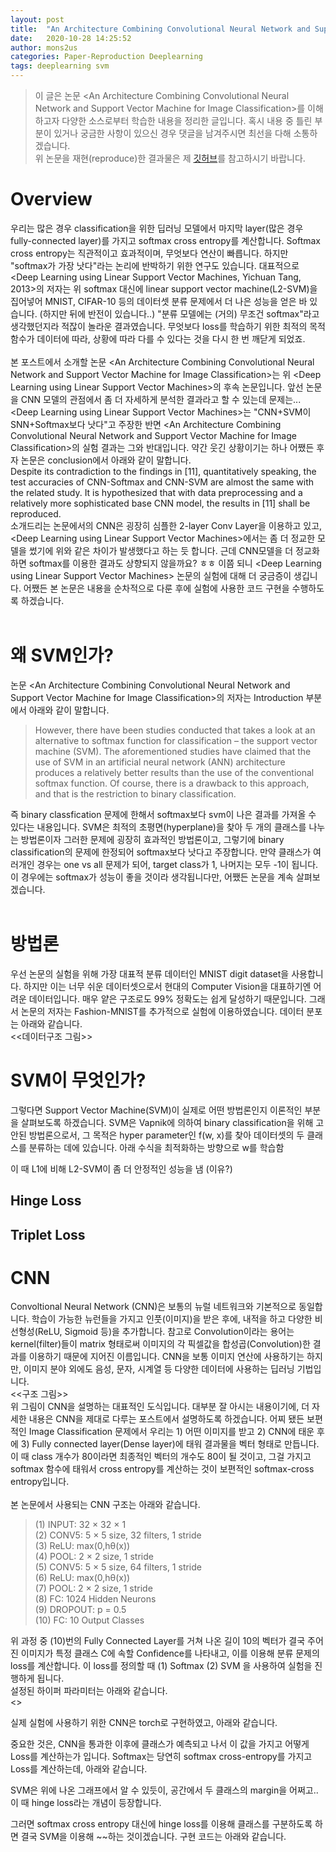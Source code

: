```yaml
---
layout: post
title:  "An Architecture Combining Convolutional Neural Network and Support Vector Machine for Image Classification"
date:   2020-10-28 14:25:52
author: mons2us
categories: Paper-Reproduction Deeplearning
tags: deeplearning svm
---
```

> 이 글은 논문 \<An Architecture Combining Convolutional Neural Network and Support Vector Machine for Image Classification\>를 이해하고자 다양한 소스로부터 학습한 내용을 정리한 글입니다. 혹시 내용 중 틀린 부분이 있거나 궁금한 사항이 있으신 경우 댓글을 남겨주시면 최선을 다해 소통하겠습니다.<br>
위 논문을 재현(reproduce)한 결과물은 제 [깃허브](https://github.com/mons2us/paper_reproduction/tree/master/Autoencoding-Variational-Bayes)를 참고하시기 바랍니다.

# Overview
우리는 많은 경우 classification을 위한 딥러닝 모델에서 마지막 layer(많은 경우 fully-connected layer)를 가지고 softmax cross entropy를 계산합니다. Softmax cross entropy는 직관적이고 효과적이며, 무엇보다 연산이 빠릅니다.
하지만 "softmax가 가장 낫다"라는 논리에 반박하기 위한 연구도 있습니다. 대표적으로 \<Deep Learning using Linear Support Vector Machines, Yichuan Tang, 2013\>의 저자는 위 softmax 대신에 linear support vector machine(L2-SVM)을 집어넣어 MNIST, CIFAR-10 등의 데이터셋 분류 문제에서 더 나은 성능을 얻은 바 있습니다. (하지만 뒤에 반전이 있습니다..)
"분류 모델에는 (거의) 무조건 softmax"라고 생각했던지라 적잖이 놀라운 결과였습니다. 무엇보다 loss를 학습하기 위한 최적의 목적함수가 데이터에 따라, 상황에 따라 다를 수 있다는 것을 다시 한 번 깨닫게 되었죠.
<br><br>
본 포스트에서 소개할 논문 \<An Architecture Combining Convolutional Neural Network and Support Vector Machine for Image Classification\>는 위 \<Deep Learning using Linear Support Vector Machines\>의 후속 논문입니다.
앞선 논문을 CNN 모델의 관점에서 좀 더 자세하게 분석한 결과라고 할 수 있는데 문제는... \<Deep Learning using Linear Support Vector Machines\>는 "CNN+SVM이 SNN+Softmax보다 낫다"고 주장한 반면 \<An Architecture Combining Convolutional Neural Network and Support Vector Machine for Image Classification\>의 실험 결과는 그와 반대입니다. 약간 웃긴 상황이기는 하나 어쨌든 후자 논문은 conclusion에서 아래와 같이 말합니다.<br>
Despite its contradiction to the findings in [11], quantitatively speaking, the test accuracies of CNN-Softmax and CNN-SVM are almost the same with the related study.
It is hypothesized that with data preprocessing and a relatively more sophisticated base CNN model, the results in [11] shall be reproduced.
<br>
소개드리는 논문에서의 CNN은 굉장히 심플한 2-layer Conv Layer을 이용하고 있고, \<Deep Learning using Linear Support Vector Machines\>에서는 좀 더 정교한 모델을 썼기에 위와 같은 차이가 발생했다고 하는 듯 합니다.
근데 CNN모델을 더 정교화하면 softmax를 이용한 결과도 상향되지 않을까요? ㅎㅎ 이쯤 되니 \<Deep Learning using Linear Support Vector Machines\> 논문의 실험에 대해 더 궁금증이 생깁니다.
어쨌든 본 논문은 내용을 순차적으로 다룬 후에 실험에 사용한 코드 구현을 수행하도록 하겠습니다.
<br><br>

# 왜 SVM인가?
논문 \<An Architecture Combining Convolutional Neural Network and Support Vector Machine for Image Classification\>의 저자는 Introduction 부분에서 아래와 같이 말합니다.<br>
> However, there have been studies conducted that takes a look at an alternative to softmax function for classification – the support vector machine (SVM). The aforementioned studies have
claimed that the use of SVM in an artificial neural network (ANN) architecture produces a relatively better results than the use of the conventional softmax function. Of course, there is a drawback to
this approach, and that is the restriction to binary classification.<br>

즉 binary classfication 문제에 한해서 softmax보다 svm이 나은 결과를 가져올 수 있다는 내용입니다.
SVM은 최적의 초평면(hyperplane)을 찾아 두 개의 클래스를 나누는 방법론이자 그러한 문제에 굉장히 효과적인 방법론이고, 그렇기에 binary classification의 문제에 한정되어 softmax보다 낫다고 주장합니다.
만약 클래스가 여러개인 경우는 one vs all 문제가 되어, target class가 1, 나머지는 모두 -1이 됩니다. 이 경우에는 softmax가 성능이 좋을 것이라 생각됩니다만, 어쨌든 논문을 계속 살펴보겠습니다.
<br><br>

# 방법론
우선 논문의 실험을 위해 가장 대표적 분류 데이터인 MNIST digit dataset을 사용합니다. 하지만 이는 너무 쉬운 데이터셋으로서 현대의 Computer Vision을 대표하기엔 어려운 데이터입니다. 매우 얕은 구조로도 99% 정확도는 쉽게 달성하기 때문입니다.
그래서 논문의 저자는 Fashion-MNIST를 추가적으로 실험에 이용하였습니다. 데이터 분포는 아래와 같습니다.<br>
<<데이터구조 그림>><br>


# SVM이 무엇인가?
그렇다면 Support Vector Machine(SVM)이 실제로 어떤 방법론인지 이론적인 부분을 살펴보도록 하겠습니다. SVM은 Vapnik에 의하여 binary classification을 위해 고안된 방법론으로서, 그 목적은 hyper parameter인 f(w, x)를 찾아 데이터셋의 두 클래스를 분류하는 데에 있습니다. 아래 수식을 최적화하는 방향으로 w를 학습함

이 때 L1에 비해 L2-SVM이 좀 더 안정적인 성능을 냄 (이유?)

## Hinge Loss


## Triplet Loss

# CNN
Convoltional Neural Network (CNN)은 보통의 뉴럴 네트워크와 기본적으로 동일합니다. 학습이 가능한 뉴런들을 가지고 인풋(이미지)을 받은 후에, 내적을 하고 다양한 비선형성(ReLU, Sigmoid 등)을 추가합니다.
참고로 Convolution이라는 용어는 kernel(filter)들이 matrix 형태로써 이미지의 각 픽셀값을 합성곱(Convolution)한 결과를 이용하기 때문에 지어진 이름입니다.
CNN을 보통 이미지 연산에 사용하기는 하지만, 이미지 분야 외에도 음성, 문자, 시계열 등 다양한 데이터에 사용하는 딥러닝 기법입니다.<br>
<<구조 그림>><br>
위 그림이 CNN을 설명하는 대표적인 도식입니다. 대부분 잘 아시는 내용이기에, 더 자세한 내용은 CNN을 제대로 다루는 포스트에서 설명하도록 하겠습니다.
어찌 됐든 보편적인  Image Classification 문제에서 우리는 1) 어떤 이미지를 받고 2) CNN에 태운 후에  3) Fully connected layer(Dense layer)에 태워 결과물을 벡터 형태로 만듭니다.
이 때 class 개수가 80이라면 최종적인 벡터의 개수도 80이 될 것이고, 그걸 가지고 softmax 함수에 태워서 cross entropy를 계산하는 것이 보편적인 softmax-cross entropy입니다.<br><br>
본 논문에서 사용되는 CNN 구조는 아래와 같습니다.
<br>
> (1) INPUT: 32 × 32 × 1<br>
(2) CONV5: 5 × 5 size, 32 filters, 1 stride<br>
(3) ReLU: max(0,hθ(x))<br>
(4) POOL: 2 × 2 size, 1 stride<br>
(5) CONV5: 5 × 5 size, 64 filters, 1 stride<br>
(6) ReLU: max(0,hθ(x))<br>
(7) POOL: 2 × 2 size, 1 stride<br>
(8) FC: 1024 Hidden Neurons<br>
(9) DROPOUT: p = 0.5<br>
(10) FC: 10 Output Classes<br>

위 과정 중 (10)번의 Fully Connected Layer를 거쳐 나온 길이 10의 벡터가 결국 주어진 이미지가 특정 클래스 C에 속할 Confidence를 나타내고, 이를 이용해 분류 문제의 loss를 계산합니다. 이 loss를 정의할 때
(1) Softmax
(2) SVM
을 사용하여 실험을 진행하게 됩니다.<br>
설정된 하이퍼 파라미터는 아래와 같습니다.<br>
<<hyperparameter>><br>

실제 실험에 사용하기 위한 CNN은 torch로 구현하였고, 아래와 같습니다.

중요한 것은, CNN을 통과한 이후에 클래스가 예측되고 나서 이 값을 가지고 어떻게 Loss를 계산하는가 입니다. Softmax는 당연히 softmax cross-entropy를 가지고 Loss를 계산하는데, 아래와 같습니다.

SVM은 위에 나온 그래프에서 알 수 있듯이, 공간에서 두 클래스의 margin을 어쩌고.. 이 때 hinge loss라는 개념이 등장합니다.

<hinge loss>

그러면 softmax cross entropy 대신에 hinge loss를 이용해 클래스를 구분하도록 하면 결국 SVM을 이용해 ~~하는 것이겠습니다. 구현 코드는 아래와 같습니다.


